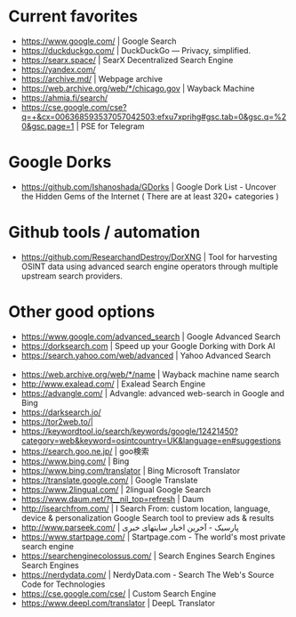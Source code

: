 # Current favorites
- https://www.google.com/ | Google Search
- https://duckduckgo.com/ | DuckDuckGo — Privacy, simplified.
- https://searx.space/ | SearX Decentralized Search Engine
- https://yandex.com/
- https://archive.md/ | Webpage archive
- https://web.archive.org/web/*/chicago.gov | Wayback Machine
- https://ahmia.fi/search/
- https://cse.google.com/cse?q=+&cx=006368593537057042503:efxu7xprihg#gsc.tab=0&gsc.q=%20&gsc.page=1 | PSE for Telegram

# Google Dorks
- https://github.com/Ishanoshada/GDorks | Google Dork List - Uncover the Hidden Gems of the Internet ( There are at least 320+ categories )

# Github tools / automation
- https://github.com/ResearchandDestroy/DorXNG | Tool for harvesting OSINT data using advanced search engine operators through multiple upstream search providers.

# Other good options
- https://www.google.com/advanced_search | Google Advanced Search
- https://dorksearch.com | Speed up your Google Dorking with Dork AI
- https://search.yahoo.com/web/advanced | Yahoo Advanced Search         
- https://web.archive.org/web/*/name | Wayback machine name search
- http://www.exalead.com/ | Exalead Search Engine
- https://advangle.com/ | Advangle: advanced web-search in Google and Bing
- https://darksearch.io/
- https://tor2web.to/| 
- https://keywordtool.io/search/keywords/google/12421450?category=web&keyword=osintcountry=UK&language=en#suggestions 
- https://search.goo.ne.jp/ | goo検索
- https://www.bing.com/ | Bing
- https://www.bing.com/translator | Bing Microsoft Translator
- https://translate.google.com/ | Google Translate
- https://www.2lingual.com/ | 2lingual Google Search
- https://www.daum.net/?t__nil_top=refresh | Daum
- http://isearchfrom.com/ | I Search From: custom location, language, device & personalization Google Search tool to preview ads & results
- http://www.parseek.com/ | پارسیک - آخرین اخبار سایتهای خبری
- https://www.startpage.com/ | Startpage.com - The world's most private search engine
- https://searchenginecolossus.com/ | Search Engines Search Engines Search Engines
- https://nerdydata.com/ | NerdyData.com - Search The Web's Source Code for Technologies
- https://cse.google.com/cse/ | Custom Search Engine
- https://www.deepl.com/translator | DeepL Translator
